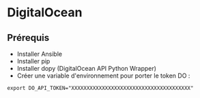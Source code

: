 # DigitalOcean

## Prérequis
- Installer Ansible
- Installer pip
- Installer dopy (DigitalOcean API Python Wrapper)
- Créer une variable d'environnement pour porter le token DO :

`export DO_API_TOKEN="XXXXXXXXXXXXXXXXXXXXXXXXXXXXXXXXXXXXXXX"`
